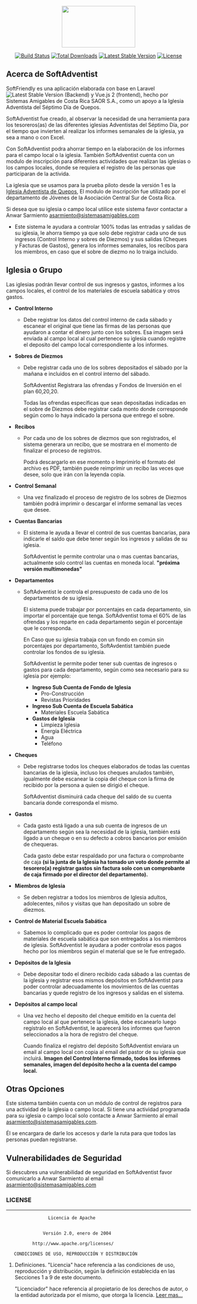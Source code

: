 <p align="center"><img width="200" height="113" src="http://logo.contadventista.org/Logo-sistemas-amigables.png"></p>

<p align="center">
<a href="https://travis-ci.org/laravel/framework"><img src="https://travis-ci.org/laravel/framework.svg" alt="Build Status"></a>
<a href="https://packagist.org/packages/laravel/framework"><img src="https://poser.pugx.org/laravel/framework/d/total.svg" alt="Total Downloads"></a>
<a href="https://packagist.org/packages/laravel/framework"><img src="https://poser.pugx.org/laravel/framework/v/stable.svg" alt="Latest Stable Version"></a>
<a href="https://packagist.org/packages/laravel/framework"><img src="https://poser.pugx.org/laravel/framework/license.svg" alt="License"></a>
</p>

## Acerca de SoftAdventist

SoftFriendly es una aplicación elaborada con base en Laravel 
<img src="https://poser.pugx.org/laravel/framework/v/stable.svg" alt="Latest Stable Version"> 
(Backend) y Vue.js 2 (frontend), hecho por Sistemas Amigables de Costa Rica SAOR S.A., 
como un apoyo a la Iglesia Adventista del Séptimo Día de Quepos.

SoftAdventist fue creado, al observar la necesidad de una herramienta para los tesoreros(as) de las diferentes 
iglesias Adventistas del Séptimo Día, por el tiempo que invierten al realizar los informes semanales de la iglesia,
ya sea a mano o con Excel. 

Con SoftAdventist podra ahorrar tiempo en la elaboración de los informes para el campo local o la iglesia.
También SoftAdventist cuenta con un modulo de inscripción para diferentes 
actividades que realizan las iglesias o los campos locales, donde se requiera el registro de las personas
que participaran de la activida.

La iglesia que se usamos para la prueba piloto desde la versión 1 es la
 [Iglesia Adventista de Quepos](https://www.facebook.com/Se%C3%B1or-Transformame-Quepos-1258988047526063/), 
 El modulo de inscripción fue utilizado por el departamento de Jóvenes de la Asociación 
 Central Sur de Costa Rica.

Si desea que su iglesia o campo local utilice este sistema favor contactar a Anwar Sarmiento 
[asarmiento@sistemasamigables.com](mailto:asarmiento@sistemasamigables.com)

- Este sistema le ayudara a controlar 100% todas las entradas y salidas de su iglesia, le ahorra tiempo ya que 
solo debe registrar cada uno de sus ingresos (Control Interno y sobres de Diezmos) y sus salidas 
(Cheques y Facturas de Gastos), genera los informes semanales, los recibos para los miembros, en caso
que el sobre de diezmo no lo traiga incluido.

## Iglesia o Grupo

Las iglesias podrán llevar control de sus ingresos y gastos, informes a los 
campos locales, el control de los materiales de escuela sabática y otros gastos.
<ul>
<li><strong>Control Interno</strong>
<ul><li>
<p>
Debe registrar los datos del control interno de cada sábado y escanear el
original que tiene las firmas de las personas que ayudaron a contar el dinero
junto con los sobres. Esa imagen será enviada al campo local al cual pertenece su 
iglesia cuando registre el deposito del campo local correspondiente a los informes.
</p>  
</li></ul>
</li>  
<li> <strong>Sobres de Diezmos</strong>
<ul><li><p>
   Debe registrar cada uno de los sobres depositados el sábado por la mañana e incluidos 
   en el control interno del sábado.
</p><p>
    SoftAdventist Registrara las ofrendas y Fondos de Inversión en el plan 60,20,20.
</p><p>
   Todas las ofrendas específicas que sean depositadas indicadas en el sobre de Diezmos 
   debe registrar cada monto donde corresponde según como lo haya indicado la persona 
   que entrego el sobre.
</p></li></ul>
</li>
<li> <strong>Recibos</strong>
<ul><li><p>
   Por cada uno de los sobres de diezmos que son registrados, el sistema generara un
   recibo, que se mostrara en el momento de finalizar el proceso de registros. 
</p><p>
   Podrá descargarlo en ese momento o Imprimirlo el formato del archivo es PDF, también puede 
   reimprimir un recibo las veces que desee, solo que irán con la leyenda copia. 
</p></li></ul>
</li>
<li><strong> Control Semanal</strong>
<ul><li><p>
   Una vez finalizado el proceso de registro de los sobres de Diezmos también podrá 
   imprimir o descargar el informe semanal las veces que desee. 
</p></li></ul>
</li>
<li><strong> Cuentas Bancarias</strong>
<ul><li><p>
   El sistema le ayuda a llevar el control de sus cuentas bancarias, para indicarle 
   el saldo que debe tener según los ingresos y salidas de su iglesia. 
</p><p>
   SoftAdventist le permite controlar una o mas cuentas bancarias, actualmente solo 
   control las cuentas en moneda local. <strong>"próxima versión multimonedas"</strong>
</p></li></ul>
</li>
<li> <strong>Departamentos</strong>
<ul><li><p>
   SoftAdventist le controla el presupuesto de cada uno de los departamentos de su iglesia. 
</p><p>
   El sistema puede trabajar por porcentajes en cada departamento, sin importar el porcentaje 
   que tenga. SoftAdventist toma el 60% de las ofrendas y los reparte en cada departamento según
   el porcentaje que le corresponda. 
</p>
<p>
   En Caso que su iglesia trabaja con un fondo en común sin porcentajes por departamento, SoftAvdentist
   también puede controlar los fondos de su iglesia. 
</p>
<p>
   SoftAdventist le permite poder tener sub cuentas de ingresos o gastos para cada departamento, según como 
   sea necesario para su iglesia por ejemplo:
   <ul><li><strong>Ingreso Sub Cuenta de Fondo de Iglesia</strong>
          <ul>
          <li>Pro-Construcción</li>
          <li>Revistas Prioridades</li>
          </ul>
       </li>
       <li><strong>Ingreso Sub Cuenta de Escuela Sabática</strong>
            <ul>
               <li>Materiales Escuela Sabática</li>
            </ul>
        </li>
    </ul>
   <ul><li><strong>Gastos de Iglesia</strong>
      <ul>
      <li>Limpieza Iglesia</li>
      <li>Energía Eléctrica</li>
      <li>Agua</li>
      <li>Teléfono</li>
      </ul>
   </li></ul>
</p></li></ul>
</li>
<li><strong> Cheques</strong>
<ul><li><p>
   Debe registrarse todos los cheques elaborados de todas las cuentas bancarias de la iglesia, incluso 
    los cheques anulados también, igualmente debe escanear la copia del cheque con la firma de recibido
    por la persona a quien se dirigió el cheque.
</p><p>
   SoftAdventist disminuirá cada cheque del saldo de su cuenta bancaria donde corresponda el mismo.
</p></li></ul>
</li>
<li> <strong>Gastos</strong>
<ul><li><p>
   Cada gasto está ligado a una sub cuenta de ingresos de un departamento según sea la necesidad de la
    iglesia, también está ligado a un cheque o en su defecto a cobros bancarios por emisión de chequeras.
</p><p>
   Cada gasto debe estar respaldado por una factura o comprobante de caja <strong>(si la junta de la 
   Iglesia ha tomado un voto donde permite al tesorero(a) registrar gastos sin factura solo con un 
   comprobante de caja firmado por el director del departamento).</strong> 
</p>
</li></ul>
</li>
<li> <strong>Miembros de Iglesia</strong>
<ul><li>
<p>
   Se deben registrar a todos los miembros de Iglesia adultos, adolecentes, niños y visitas que han 
   depositado un sobre de diezmos. 
</p>
</li></ul>
</li>
<li><strong> Control de Material Escuela Sabática</strong>
<ul><li><p>
   Sabemos lo complicado que es poder controlar los pagos de materiales de escuela sabática que son entregados 
   a los miembros de iglesia. SoftAdventist le ayudara a poder controlar esos pagos hecho por los miembros
   según el material que se le fue entregado.
</p></li></ul>
</li>
<li><strong> Depósitos de la Iglesia</strong>
<ul><li>
<p>
   Debe depositar todo el dinero recibido cada sábado a las cuentas de la iglesia y registrar esos 
   mismos depósitos en SoftAdventist para poder controlar adecuadamente los movimientos de las cuentas
   bancarias y quede registro de los ingresos y salidas en el sistema. 
</p>
</li></ul>
</li>
<li><strong> Depósitos al campo local</strong>
<ul><li>
<p>
   Una vez hecho el deposito del cheque emitido en la cuenta del campo local al que pertenece la iglesia,
   debe escanearlo luego regístralo en SoftAdventist, le aparecerá los informes que fueron seleccionados 
   a la hora de registro del cheque. 
</p>
<p>
   Cuando finaliza el registro del depósito SoftAdventist enviara un email al campo local con copia al email 
   del pastor de su iglesia que incluirá. <strong>Imagen del Control Interno firmado, todos los informes 
   semanales, imagen del depósito hecho a la cuenta del campo local.</strong>
</p>
</li></ul>
</li>
</ul>

## Otras Opciones

Este sistema también cuenta con un módulo de control de registros para una actividad
de la iglesia o campo local.
Si tiene una actividad programada para su iglesia o campo local solo contacte a
Anwar Sarmiento al email 
[asarmiento@sistemasamigables.com](mailto:asarmiento@sistemasamigables.com).

Él se encargara de darle los accesos y darle la ruta para que todos las personas 
puedan registrarse.

## Vulnerabilidades de Seguridad

Si descubres una vulnerabilidad de seguridad en SoftAdventist favor comunicarlo a 
Anwar Sarmiento al email 
[asarmiento@sistemasamigables.com](mailto:asarmiento@sistemasamigables.com)

### LICENSE

---
                    Licencia de Apache
 

                  Versión 2.0, enero de 2004

              http://www.apache.org/licenses/

       CONDICIONES DE USO, REPRODUCCIÓN Y DISTRIBUCIÓN

1. Definiciones.
    "Licencia" hace referencia a las condiciones de uso, reproducción y distribución, 
    según la definición establecida en las Secciones 1 a 9 de este documento.

    "Licenciador" hace referencia al propietario de los derechos de autor, o la 
    entidad autorizada por el mismo, que otorga la licencia.
[Leer mas...](https://www.moo.com/es/about/fonts/apache-licence.html)


